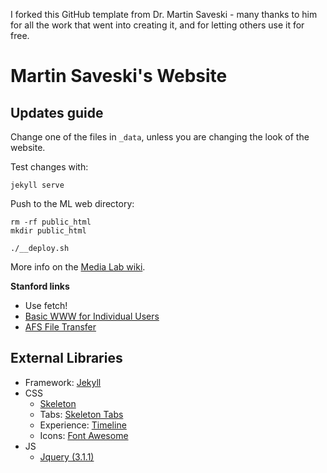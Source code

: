 I forked this GitHub template from Dr. Martin Saveski - many thanks to him for all the work that went into creating it, and for letting others use it for free.

# Martin Saveski's Website

## Updates guide
Change one of the files in `_data`, unless you are changing the look of the website.

Test changes with:
```
jekyll serve
```

Push to the ML web directory:
```
rm -rf public_html
mkdir public_html
```
```
./__deploy.sh
```

More info on the [Media Lab wiki](http://wiki.media.mit.edu/view/Necsys/WebPagePersonal).

**Stanford links**
- Use fetch!
- [Basic WWW for Individual Users](https://uit.stanford.edu/service/web/centralhosting/howto_user)
- [AFS File Transfer](https://uit.stanford.edu/service/afs/file-transfer/macintosh)


## External Libraries
- Framework: [Jekyll](http://jekyllrb.com/)
- CSS
  - [Skeleton](getskeleton.com)
  - Tabs: [Skeleton Tabs](https://github.com/nathancahill/skeleton-tabs)
  - Experience: [Timeline](https://codepen.io/NilsWe/pen/FemfK)
  - Icons: [Font Awesome](http://fontawesome.io/)
- JS
  - [Jquery (3.1.1)](https://jquery.com/)
